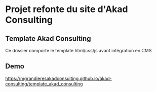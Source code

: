 # Projet refonte du site d'Akad Consulting

## Template Akad Consulting
Ce dossier comporte le template html/css/js avant intégration en CMS

## Demo 
https://mgrandieresakadconsulting.github.io/akad-consulting/template_akad_consulting
